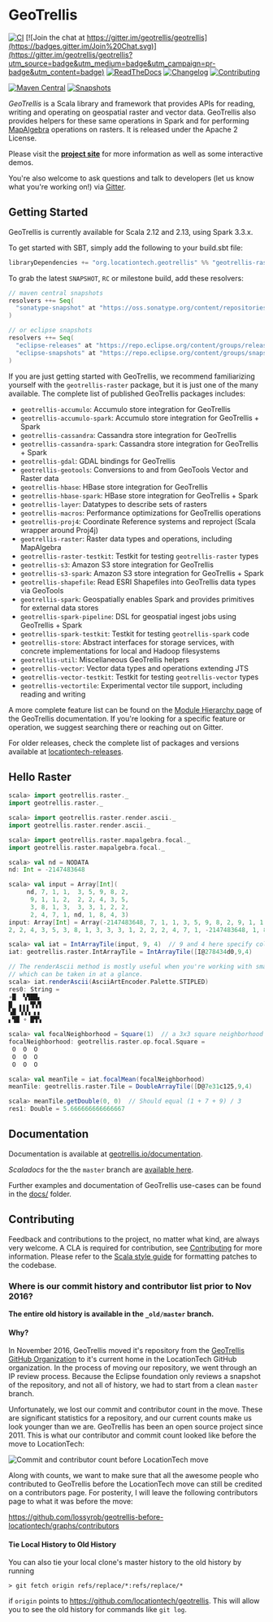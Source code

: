 # GeoTrellis

[![CI](https://github.com/locationtech/geotrellis/workflows/CI/badge.svg)](https://github.com/locationtech/geotrellis/actions) [![Join the chat at https://gitter.im/geotrellis/geotrellis](https://badges.gitter.im/Join%20Chat.svg)](https://gitter.im/geotrellis/geotrellis?utm_source=badge&utm_medium=badge&utm_campaign=pr-badge&utm_content=badge)
[![ReadTheDocs](https://readthedocs.org/projects/geotrellis/badge/?version=latest)](http://geotrellis.readthedocs.io/en/latest/)
[![Changelog](https://img.shields.io/badge/changelog-v1.2.0-brightgreen.svg)](https://github.com/locationtech/geotrellis/blob/master/CHANGELOG.md)
[![Contributing](https://img.shields.io/badge/contributing-see%20conditions-brightgreen.svg)](https://github.com/locationtech/geotrellis/blob/master/docs/CONTRIBUTING.rst)

[![Maven Central](https://img.shields.io/maven-central/v/org.locationtech.geotrellis/geotrellis-spark_2.12)](http://search.maven.org/#search%7Cga%7C1%7Corg.locationtech.geotrellis) [![Snapshots](https://img.shields.io/nexus/s/https/oss.sonatype.org/org.locationtech.geotrellis/geotrellis-spark_2.12.svg)](https://oss.sonatype.org/content/repositories/snapshots/org/locationtech/geotrellis/geotrellis-spark_2.12/)

_GeoTrellis_ is a Scala library and framework that provides
APIs for reading, writing and operating on geospatial
raster and vector data. GeoTrellis also provides helpers
for these same operations in Spark and for performing
[MapAlgebra](https://en.wikipedia.org/wiki/Map_algebra)
operations on rasters. It is released under the Apache 2 License.

Please visit the **[project site](http://geotrellis.io)**
for more information as well as some interactive demos.

You're also welcome to ask questions and talk to developers
(let us know what you're working on!) via [Gitter](https://gitter.im/geotrellis/geotrellis).

## Getting Started

GeoTrellis is currently available for Scala 2.12 and 2.13, using Spark 3.3.x.

To get started with SBT, simply add the following to your build.sbt file:

```scala
libraryDependencies += "org.locationtech.geotrellis" %% "geotrellis-raster" % "<latest version>"
```

To grab the latest `SNAPSHOT`, `RC` or milestone build, add these resolvers:

```scala
// maven central snapshots
resolvers ++= Seq(
  "sonatype-snapshot" at "https://oss.sonatype.org/content/repositories/snapshots/"
)

// or eclipse snapshots
resolvers ++= Seq(
  "eclipse-releases" at "https://repo.eclipse.org/content/groups/releases",
  "eclipse-snapshots" at "https://repo.eclipse.org/content/groups/snapshots"
)
```

If you are just getting started with GeoTrellis, we recommend familiarizing yourself with the
`geotrellis-raster` package, but it is just one of the many available. The complete list
of published GeoTrellis packages includes:

- `geotrellis-accumulo`: Accumulo store integration for GeoTrellis
- `geotrellis-accumulo-spark`: Accumulo store integration for GeoTrellis + Spark
- `geotrellis-cassandra`: Cassandra store integration for GeoTrellis
- `geotrellis-cassandra-spark`: Cassandra store integration for GeoTrellis + Spark
- `geotrellis-gdal`: GDAL bindings for GeoTrellis
- `geotrellis-geotools`: Conversions to and from GeoTools Vector and Raster data
- `geotrellis-hbase`: HBase store integration for GeoTrellis
- `geotrellis-hbase-spark`: HBase store integration for GeoTrellis + Spark
- `geotrellis-layer`: Datatypes to describe sets of rasters
- `geotrellis-macros`: Performance optimizations for GeoTrellis operations
- `geotrellis-proj4`: Coordinate Reference systems and reproject (Scala wrapper around Proj4j)
- `geotrellis-raster`: Raster data types and operations, including MapAlgebra
- `geotrellis-raster-testkit`: Testkit for testing `geotrellis-raster` types
- `geotrellis-s3`: Amazon S3 store integration for GeoTrellis
- `geotrellis-s3-spark`: Amazon S3 store integration for GeoTrellis + Spark
- `geotrellis-shapefile`: Read ESRI Shapefiles into GeoTrellis data types via GeoTools
- `geotrellis-spark`: Geospatially enables Spark and provides primitives for external data stores
- `geotrellis-spark-pipeline`: DSL for geospatial ingest jobs using GeoTrellis + Spark
- `geotrellis-spark-testkit`: Testkit for testing `geotrellis-spark` code
- `geotrellis-store`: Abstract interfaces for storage services, with concrete implementations for local and Hadoop filesystems
- `geotrellis-util`: Miscellaneous GeoTrellis helpers
- `geotrellis-vector`: Vector data types and operations extending JTS
- `geotrellis-vector-testkit`: Testkit for testing `geotrellis-vector` types
- `geotrellis-vectortile`: Experimental vector tile support, including reading and writing

A more complete feature list can be found on the [Module Hierarchy page](https://geotrellis.readthedocs.io/en/latest/guide/module-hierarchy.html) of the GeoTrellis documentation. If you're looking for a specific feature or
operation, we suggest searching there or reaching out on Gitter.

For older releases, check the complete list of packages and versions
available at [locationtech-releases](https://repo.locationtech.org/#view-repositories;geotrellis-releases~browsestorage).

## Hello Raster

```scala
scala> import geotrellis.raster._
import geotrellis.raster._

scala> import geotrellis.raster.render.ascii._
import geotrellis.raster.render.ascii._

scala> import geotrellis.raster.mapalgebra.focal._
import geotrellis.raster.mapalgebra.focal._

scala> val nd = NODATA
nd: Int = -2147483648

scala> val input = Array[Int](
     nd, 7, 1, 1,  3, 5, 9, 8, 2,
      9, 1, 1, 2,  2, 2, 4, 3, 5,
      3, 8, 1, 3,  3, 3, 1, 2, 2,
      2, 4, 7, 1, nd, 1, 8, 4, 3)
input: Array[Int] = Array(-2147483648, 7, 1, 1, 3, 5, 9, 8, 2, 9, 1, 1, 2,
2, 2, 4, 3, 5, 3, 8, 1, 3, 3, 3, 1, 2, 2, 2, 4, 7, 1, -2147483648, 1, 8, 4, 3)

scala> val iat = IntArrayTile(input, 9, 4)  // 9 and 4 here specify columns and rows
iat: geotrellis.raster.IntArrayTile = IntArrayTile([I@278434d0,9,4)

// The renderAscii method is mostly useful when you're working with small tiles
// which can be taken in at a glance.
scala> iat.renderAscii(AsciiArtEncoder.Palette.STIPLED)
res0: String =
∘█  ▚▜██▖
█  ▖▖▖▜▚▜
▚█ ▚▚▚ ▖▖
▖▜█ ∘ █▜▚

scala> val focalNeighborhood = Square(1)  // a 3x3 square neighborhood
focalNeighborhood: geotrellis.raster.op.focal.Square =
 O  O  O
 O  O  O
 O  O  O

scala> val meanTile = iat.focalMean(focalNeighborhood)
meanTile: geotrellis.raster.Tile = DoubleArrayTile([D@7e31c125,9,4)

scala> meanTile.getDouble(0, 0)  // Should equal (1 + 7 + 9) / 3
res1: Double = 5.666666666666667
```

## Documentation

Documentation is available at [geotrellis.io/documentation](https://geotrellis.io/documentation).

_Scaladocs_ for the the `master` branch are
[available here](https://geotrellis.github.io/scaladocs/latest/geotrellis/index.html?search=geotrellis).

Further examples and documentation of GeoTrellis use-cases can be found in the [docs/](./docs) folder.

## Contributing

Feedback and contributions to the project, no matter what kind, are always
very welcome. A CLA is required for contribution, see
[Contributing](http://geotrellis.readthedocs.io/en/latest/CONTRIBUTING.html)
for more information. Please refer to the [Scala style
guide](http://docs.scala-lang.org/style/) for formatting patches to the
codebase.

### Where is our commit history and contributor list prior to Nov 2016?

**The entire old history is available in the `_old/master` branch.**

#### Why?

In November 2016, GeoTrellis moved it's repository from the
[GeoTrellis GitHub Organization](https://github.com/geotrellis) to it's current
home in the LocationTech GitHub organization.
In the process of moving our repository, we went through an IP review process.
Because the Eclipse foundation only reviews a snapshot of the repository, and
not all of history, we had to start from a clean `master` branch.

Unfortunately, we lost our commit and contributor count in the move.
These are significant statistics for a repository,
and our current counts make us look younger than we are.
GeoTrellis has been an open source project since 2011.
This is what our contributor and commit count looked like
before the move to LocationTech:

![Commit and contributor count before LocationTech move](docs/img/contributor-and-commit-count-pre-locationtech.png)

Along with counts, we want to make sure that all the awesome people
who contributed to GeoTrellis before the LocationTech move can
still be credited on a contributors page. For posterity, I will
leave the following contributors page to what it was before the move:

https://github.com/lossyrob/geotrellis-before-locationtech/graphs/contributors

#### Tie Local History to Old History

You can also tie your local clone's master history to the old history by running

```console
> git fetch origin refs/replace/*:refs/replace/*
```

if `origin` points to https://github.com/locationtech/geotrellis.
This will allow you to see the old history for commands like `git log`.
